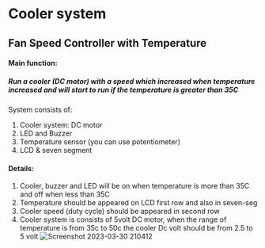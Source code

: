 # Cooler system
## Fan Speed Controller with Temperature

#### Main function:
##### Run a cooler (DC motor) with a speed which increased when temperature increased and will start to run if the temperature is greater than 35C
System consists of:
1. Cooler system: DC motor
2. LED and Buzzer
3. Temperature sensor (you can use potentiometer)
4. LCD & seven segment
#### Details:
1. Cooler, buzzer and LED will be on when temperature is more than 35C and off when less than 35C
2. Temperature should be appeared on LCD first row and also in seven-seg
3. Cooler speed (duty cycle) should be appeared in second row
4. Cooler system is consists of 5volt DC motor, when the range of temperature is from 35c to 50c the cooler Dc volt should be from 2.5 to 5 volt
![Screenshot 2023-03-30 210412](https://user-images.githubusercontent.com/47139708/228942221-3875920a-5aff-42db-b310-076b8ece3b6f.png)

